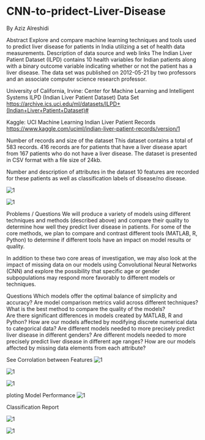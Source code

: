 # CNN-to-pridect-Liver-Disease


By Aziz Alreshidi

Abstract
Explore and compare machine learning techniques and tools used to predict liver disease for patients in India utilizing a set of health data measurements.
Description of data source and web links
The Indian Liver Patient Dataset (ILPD) contains 10 health variables for Indian patients along with a binary outcome variable indicating whether or not the patient has a liver disease.  The data set was published on 2012-05-21 by two professors and an associate computer science research professor.  

University of California, Irvine:  Center for Machine Learning and Intelligent Systems
ILPD (Indian Liver Patient Dataset) Data Set
https://archive.ics.uci.edu/ml/datasets/ILPD+(Indian+Liver+Patient+Dataset)#

Kaggle: UCI Machine Learning
Indian Liver Patient Records
https://www.kaggle.com/uciml/indian-liver-patient-records/version/1


Number of records and size of the dataset
This dataset contains a total of 583 records.  416 records are for patients that have a liver disease apart from 167 patients who do not have a liver disease.  The dataset is presented in CSV format with a file size of 24kb.	

Number and description of attributes in the dataset
10 features are recorded for these patients as well as classification labels of disease/no disease.


![1](https://user-images.githubusercontent.com/29342294/49695858-c844fb00-fb66-11e8-91c2-f06fb06f8d7f.png)


![1](https://user-images.githubusercontent.com/29342294/49695864-dd218e80-fb66-11e8-826d-2bceb8e07f63.png)

Problems / Questions
We will produce a variety of models using different techniques and methods (described above) and compare their quality to determine how well they predict liver disease in patients. For some of the core methods, we plan to compare and contrast different tools (MATLAB, R, Python) to determine if different tools have an impact on model results or quality.

In addition to these two core areas of investigation, we may also look at the impact of missing data on our models using Convolutional Neural Networks (CNN) and explore the possibility that specific age or gender subpopulations may respond more favorably to different models or techniques.

Questions
Which models offer the optimal balance of simplicity and accuracy?
Are model comparison metrics valid across different techniques?
What is the best method to compare the quality of the models?  
Are there significant differences in models created by MATLAB, R and Python?
How are our models affected by modifying discrete numerical data to categorical data?
Are different models needed to more precisely predict liver disease in different genders?
Are different models needed to more precisely predict liver disease in different age ranges?
How are our models affected by missing data elements from each attribute?

See Corrolation between Features
![1](https://user-images.githubusercontent.com/29342294/49695975-5ff71900-fb68-11e8-97bd-7f1e9741df17.png)



![1](https://user-images.githubusercontent.com/29342294/49695882-11954a80-fb67-11e8-8d71-e5337bf3b16d.png)


![1](https://user-images.githubusercontent.com/29342294/49695889-2c67bf00-fb67-11e8-96a8-9945d5a9d3de.png)

ploting Model Performance
![1](https://user-images.githubusercontent.com/29342294/49695900-46090680-fb67-11e8-8002-fe62f281e0f6.png)


Classification Report

![1](https://user-images.githubusercontent.com/29342294/49695910-6f299700-fb67-11e8-9297-80daff7e02d2.png)

![1](https://user-images.githubusercontent.com/29342294/49695926-9b451800-fb67-11e8-9c42-f21af382c717.png)


